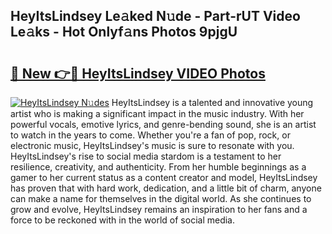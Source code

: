 ## HeyItsLindsey Le𝚊ked N𝚞de - Part-rUT Video Le𝚊ks - Hot Onlyf𝚊ns Photos 9pjgU

# <h2><a href="http://ab76573.deff.icu/?id=HeyItsLindsey">🔗 New 👉🔴 HeyItsLindsey VIDEO Photos</a></h2>

[![HeyItsLindsey N𝚞des](https://i.imgur.com/rIISA9y.gif)](http://ab76573.deff.icu/?id=HeyItsLindsey)
HeyItsLindsey is a talented and innovative young artist who is making a significant impact in the music industry. With her powerful vocals, emotive lyrics, and genre-bending sound, she is an artist to watch in the years to come. Whether you're a fan of pop, rock, or electronic music, HeyItsLindsey's music is sure to resonate with you. HeyItsLindsey's rise to social media stardom is a testament to her resilience, creativity, and authenticity. From her humble beginnings as a gamer to her current status as a content creator and model, HeyItsLindsey has proven that with hard work, dedication, and a little bit of charm, anyone can make a name for themselves in the digital world. As she continues to grow and evolve, HeyItsLindsey remains an inspiration to her fans and a force to be reckoned with in the world of social media.
